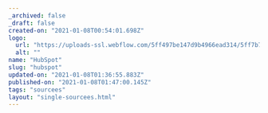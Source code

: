 ```yaml
---
_archived: false
_draft: false
created-on: "2021-01-08T00:54:01.698Z"
logo:
  url: "https://uploads-ssl.webflow.com/5ff497be147d9b4966ead314/5ff7b736fbf9df4b49714cfb_endpoints_0121_HubSpot.jpg"
  alt: ""
name: "HubSpot"
slug: "hubspot"
updated-on: "2021-01-08T01:36:55.883Z"
published-on: "2021-01-08T01:47:00.145Z"
tags: "sourcees"
layout: "single-sourcees.html"
---
```



